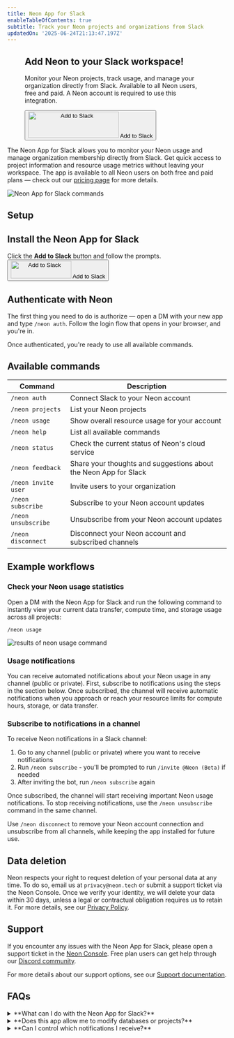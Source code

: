 ```yaml
---
title: Neon App for Slack
enableTableOfContents: true
subtitle: Track your Neon projects and organizations from Slack
updatedOn: '2025-06-24T21:13:47.197Z'
---
```


<figure className="doc-cta not-prose rounded-[10px] my-5 flex items-end gap-x-16 px-7 py-6 md:flex-col md:items-start border border-gray-new-90 bg-[linear-gradient(to_right,#FAFAFA_0%,rgba(250,250,250,0)100%)] dark:border-gray-new-20 dark:bg-[linear-gradient(to_right,#18191B_28.86%,#131415_74.18%)]">
  <div>
    <h2 className="!my-0 font-semibold tracking-extra-tight text-2xl leading-dense">Add Neon to your Slack workspace!</h2>
    <p className="mt-2 text-gray-new-20 dark:text-gray-new-80 text-sm font-light">Monitor your Neon projects, track usage, and manage your organization directly from Slack. Available to all Neon users, free and paid. A Neon account is required to use this integration.</p>
  </div>
  <Button
    className="border-none md:mt-4"
    to="https://slack.com/oauth/v2/authorize?client_id=2231113872023.8135357564067&scope=channels:read,chat:write,chat:write.public,commands,groups:read,im:history,im:read,mpim:read,team:read,users:read"
    target="\_blank"
    rel="noopener noreferrer"
    tagName="Add to Slack"
    analyticsEvent="click_add_to_slack_link">
    <img alt="Add to Slack" height="60" width="208" src="https://platform.slack-edge.com/img/add_to_slack.png" srcSet="https://platform.slack-edge.com/img/add_to_slack.png 1x, https://platform.slack-edge.com/img/add_to_slack@2x.png 2x" />
    <span className="sr-only">Add to Slack</span>
  </Button>
</figure>

The Neon App for Slack allows you to monitor your Neon usage and manage organization membership directly from Slack. Get quick access to project information and resource usage metrics without leaving your workspace. The app is available to all Neon users on both free and paid plans — check out our [pricing page](/pricing) for more details.

![Neon App for Slack commands](/docs/manage/slack_app_overview.png)

## Setup

<Steps>

## Install the Neon App for Slack

Click the **Add to Slack** button and follow the prompts.
<Button
className="border-none"
to="https://slack.com/oauth/v2/authorize?client_id=2231113872023.8135357564067&scope=channels:read,chat:write,chat:write.public,commands,groups:read,im:history,im:read,mpim:read,team:read,users:read"
target="\_blank"
rel="noopener noreferrer"
tagName="Add to Slack"
analyticsEvent="click_add_to_slack_link">
<img alt="Add to Slack" height="40" width="139" src="https://platform.slack-edge.com/img/add_to_slack.png" srcSet="https://platform.slack-edge.com/img/add_to_slack.png 1x, https://platform.slack-edge.com/img/add_to_slack@2x.png 2x" />
<span className="sr-only">Add to Slack</span>
</Button>

## Authenticate with Neon

The first thing you need to do is authorize — open a DM with your new app and type `/neon auth`. Follow the login flow that opens in your browser, and you're in.

Once authenticated, you're ready to use all available commands.

</Steps>

## Available commands

| **Command**         | **Description**                                                  |
| ------------------- | ---------------------------------------------------------------- |
| `/neon auth`        | Connect Slack to your Neon account                               |
| `/neon projects`    | List your Neon projects                                          |
| `/neon usage`       | Show overall resource usage for your account                     |
| `/neon help`        | List all available commands                                      |
| `/neon status`      | Check the current status of Neon's cloud service                 |
| `/neon feedback`    | Share your thoughts and suggestions about the Neon App for Slack |
| `/neon invite user` | Invite users to your organization                                |
| `/neon subscribe`   | Subscribe to your Neon account updates                           |
| `/neon unsubscribe` | Unsubscribe from your Neon account updates                       |
| `/neon disconnect`  | Disconnect your Neon account and subscribed channels             |

## Example workflows

### Check your Neon usage statistics

Open a DM with the Neon App for Slack and run the following command to instantly view your current data transfer, compute time, and storage usage across all projects:

```
/neon usage
```

![results of neon usage command](/docs/manage/slack_app_usage.png)

### Usage notifications

You can receive automated notifications about your Neon usage in any channel (public or private). First, subscribe to notifications using the steps in the section below. Once subscribed, the channel will receive automatic notifications when you approach or reach your resource limits for compute hours, storage, or data transfer.

### Subscribe to notifications in a channel

To receive Neon notifications in a Slack channel:

1. Go to any channel (public or private) where you want to receive notifications
2. Run `/neon subscribe` - you'll be prompted to run `/invite @Neon (Beta)` if needed
3. After inviting the bot, run `/neon subscribe` again

Once subscribed, the channel will start receiving important Neon usage notifications. To stop receiving notifications, use the `/neon unsubscribe` command in the same channel.

Use `/neon disconnect` to remove your Neon account connection and unsubscribe from all channels, while keeping the app installed for future use.

## Data deletion

Neon respects your right to request deletion of your personal data at any time. To do so, email us at `privacy@neon.tech` or submit a support ticket via the Neon Console. Once we verify your identity, we will delete your data within 30 days, unless a legal or contractual obligation requires us to retain it. For more details, see our [Privacy Policy](/privacy-policy).

## Support

If you encounter any issues with the Neon App for Slack, please open a support ticket in the [Neon Console](https://console.neon.tech/app/projects?modal=support). Free plan users can get help through our [Discord community](https://discord.gg/92vNTzKDGp).

For more details about our support options, see our [Support documentation](/docs/introduction/support).

## FAQs

<details>
<summary>**What can I do with the Neon App for Slack?**</summary>

The Neon App for Slack allows you to:

- View project information and resource usage
- Monitor system status
- Manage notifications in channels
- Invite users to your organization

</details>

<details>
<summary>**Does this app allow me to modify databases or projects?**</summary>

No, the Neon App for Slack is primarily for viewing usage details and managing organization membership, not for direct database management.

</details>

<details>
<summary>**Can I control which notifications I receive?**</summary>

You can control where notifications are sent using the `/neon subscribe` and `/neon unsubscribe` commands in any channel. However, you cannot customize which types of notifications you receive — all subscribed channels will receive all important Neon updates and usage alerts.

</details>

<NeedHelp/>
